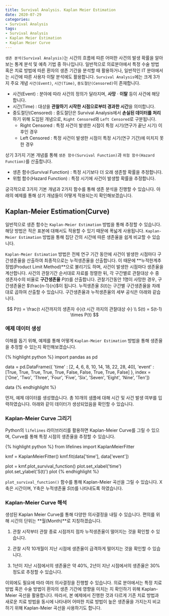 ```yaml
---
title: Survival Analysis. Kaplan Meier Estimation
date: 2020-07-29
categories:
- Survival Analysis
tags:
- Survival Analysis
- Kaplan Meier Estimation
- Kaplan Meier Curve
---
```



`생존 분석(Survival Analysis)`는 시간의 흐름에 따른 어떠한 사건의 발생 확률을 알아보는 통계 분석 및 예측 기법 중 하나입니다. 일반적으로 의료분야에서 특정 수술 방법 혹은 치료 방법에 따른 환자의 생존 기간을 분석할 때 활용하거나, 일반적인 IT 분야에서는 시간에 따른 사용자 이탈 분석에도 활용합니다. `Survival Analysis`에는 크게 3가지 주요 개념 `사건(Event)`, `시간(Time)`, `중도절단(Censored)`이 존재합니다. 

* 사건(Event) : 분야에 따라 사건의 정의가 달라지며, **사망** $\cdot$ **이탈** 등이 사건에 해당합니다.
* 시간(Time) : 대상을 **관찰하기 시작한 시점으로부터 경과한 시간**을 의미합니다.
* 중도절단(Censored) : 중도절단은 Survival Analysis에서 **손실된 데이터를 처리**하기 위해 도입된 개념으로,   `Right Censored`와 `Left Censored`로 구분됩니다.
    * Right Censored : 특정 사건이 발생한 시점이 특정 시기(연구가 끝난 시기) 이후인 경우
    * Left Censored : 특정 사건이 발생한 시점이 특정 시기(연구 기간)에 미치지 못한 경우
    
상기 3가지 기본 개념를 통해 `생존 함수(Survival Function)`과 `위험 함수(Hazard Function)`를 산출합니다. 
* 생존 함수(Survival Function) : 특정 시기보다 더 오래 생존할 확률을 추정합니다.
* 위험 함수(Hazard Function) : 특정 시기에 사건이 발생할 확률을 추정합니다.

궁극적으로 3가지 기본 개념과 2가지 함수를 통해 생존 분석을 진행할 수 있습니다. 아래의 예제를 통해 상기 개념들이 어떻게 적용되는지 확인해보겠습니다.

## Kaplan-Meier Estimation(Curve)

일반적으로 생존 함수는 `Kaplan-Meier Estimation` 방법을 통해 추정할 수 있습니다. 해당 방법은 적은 표본에 대해서도 적용할 수 있기 때문에 폭넓게 사용됩니다. `Kaplan-Meier Estimation` 방법을 통해 집단 간의 시간에 따른 생존율을 쉽게 비교할 수 있습니다.


`Kaplan-Meier Estimation` 방법은 전체 연구 기간 동안에 사건이 발생한 시점마다 구간생존율을 산출하여 최종적으로는 누적생존율을 산출합니다. 이 때문에 **누적한계추정법(Product Limit Method)**으로 불리기도 하며, 사건이 발생한 시점마다 생존율을 계산합니다. 사건의 관찰기간 순서대로 자료를 정렬한 뒤, 각 구간별로 관찰대상 수 중 생존자수의 비율로 **구간생존율** $P(t)$를 산출합니다. 관찰기간동안 1명이 사망한 경우, 구간생존율은 $\frac{n-1}{n}$이 됩니다. 누적생존율 $S(t)$는 구간별 구간생존율을 차례대로 곱하여 산출할 수 있습니다. 구간생존율과 누적생존율의 세부 공식은 아래와 같습니다.

$$ P(t) = \frac{t 시간까지의 생존자 수}{t 시간 까지의 관찰대상 수} \\ S(t) = S(t-1) \times P(t) $$


### 예제 데이터 생성
이해를 돕기 위해, 예제를 통해 어떻게 `Kaplan-Meier Estimation` 방법을 통해 생존율을 추정할 수 있는지 확인해보겠습니다.

{% highlight python %}
import pandas as pd

data = pd.DataFrame({
    'time' : [2, 4, 6, 8, 10, 14, 18, 22, 28, 40],
    'event' : [True, True, True, True, True, False, False, True, True, False]
}, index = ['One', 'Two', 'Three', 'Four', 'Five', 'Six', 'Seven', 'Eight', 'Nine', 'Ten'])

data
{% endhighlight %}

먼저, 예제 데이터를 생성했습니다. 총 10개의 샘플에 대해 시간 및 사건 발생 여부를 입력하였습니다. 아래와 같이 데이터가 생성되었음을 확인할 수 있습니다.


### Kaplan-Meier Curve 그리기

Python의 `lifelines` 라이브러리를 활용하면 Kaplan-Meier Curve를 그릴 수 있으며, Curve를 통해 특정 시점의 생존율을 추정할 수 있습니다. 

{% highlight python %}
from lifelines import KaplanMeierFitter

kmf = KaplanMeierFitter()
kmf.fit(data['time'], data['event'])

plot = kmf.plot_survival_function()
plot.set_xlabel('time')
plot.set_ylabel('S(t)')
plot
{% endhighlight %}

`plot_survival_function()` 함수를 통해 Kaplan-Meier 곡선을 그릴 수 있습니다. X축은 시간이며, Y축은 누적생존율 $S(t)$를 나타내도록 하였습니다.


### Kaplan-Meier Curve 해석
생성된 Kaplan Meier Curve를 통해 다양한 의사결정을 내릴 수 있습니다. 편의를 위해 시간의 단위는 **월(Month)**로 지칭하겠습니다.

1) 관찰 시작부터 관찰 종료 시점까지 점차 누적생존율이 떨어지는 것을 확인할 수 있습니다.

1) 관찰 시작 10개월이 지난 시점에 생존율이 급격하게 떨어지는 것을 확인할 수 있습니다.

1) 1년이 지난 시점에서의 생존율은 약 40%, 2년이 지난 시점에서의 생존율은 30% 정도로 추정할 수 있습니다.

이외에도 필요에 따라 여러 의사결정을 진행할 수 있습니다. 의료 분야에서는 특정 치료 방법 혹은 수술 방법이 환자의 생존 기간에 영향을 미치는 지 확인하기 위해 Kaplan-Meier 곡선을 활용합니다. 따라서, 본 예제에서 진행한 것과 다르게 기존 치료 방법과 새로운 치료 방법을 동시에 나타내어 어떠한 치료 방법이 높은 생존율을 가지는지 비교하기 위해 Kaplan-Meier 곡선을 사용하기도 합니다.


